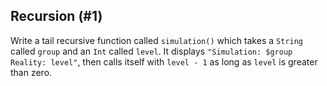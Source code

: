 ## Recursion (#1)

Write a tail recursive function called `simulation()` which takes a `String`
called `group` and an `Int` called `level`. It displays  `"Simulation: $group
Reality: level"`, then calls itself with `level - 1` as long as `level` is
greater than zero.